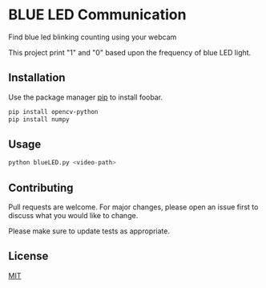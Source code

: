# BLUE LED Communication

Find blue led blinking counting using your webcam 

This project print "1" and "0" based upon the frequency of blue LED light.

## Installation

Use the package manager [pip](https://pip.pypa.io/en/stable/) to install foobar.

```bash
pip install opencv-python
pip install numpy
```

## Usage

```python
python blueLED.py <video-path>
```

## Contributing
Pull requests are welcome. For major changes, please open an issue first to discuss what you would like to change.

Please make sure to update tests as appropriate.

## License
[MIT](https://choosealicense.com/licenses/mit/)
